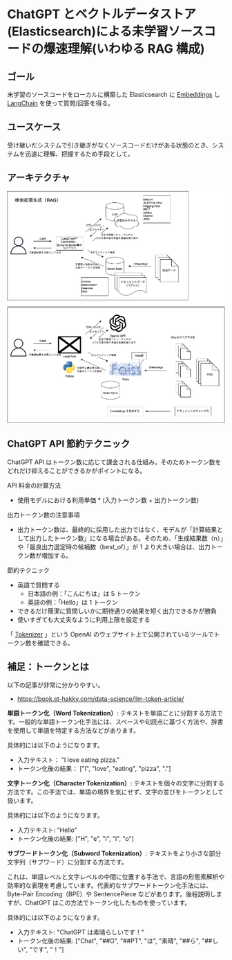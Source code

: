# ChatGPT とベクトルデータストア(Elasticsearch)による未学習ソースコードの爆速理解(いわゆる RAG 構成)

## ゴール

未学習のソースコードをローカルに構築した Elasticsearch に [Embeddings](https://platform.openai.com/docs/guides/embeddings/what-are-embeddings) し [LangChain](https://python.langchain.com/docs/get_started/introduction) を使って質問/回答を得る。

## ユースケース

受け継いだシステムで引き継ぎがなくソースコードだけがある状態のとき、システムを迅速に理解、把握するため手段として。

## アーキテクチャ

![](./docs/design.drawio.png)

## ChatGPT API 節約テクニック

ChatGPT API はトークン数に応じて課金される仕組み。そのためトークン数をどれだけ抑えることができるかがポイントになる。

API 料金の計算方法

- 使用モデルにおける利用単価 \* (入力トークン数 + 出力トークン数)

出力トークン数の注意事項

- 出力トークン数は、最終的に採用した出力ではなく、モデルが「計算結果として出力したトークン数」になる場合がある。そのため、「生成結果数（n）」や「最良出力選定時の候補数（best_of）」が 1 より大きい場合は、出力トークン数が増加する。

節約テクニック

- 英語で質問する
  - 日本語の例：「こんにちは」は 5 トークン
  - 英語の例：「Hello」は 1 トークン
- できるだけ簡潔に質問しいかに期待通りの結果を短く出力できるかが勝負
- 使いすぎても大丈夫なように利用上限を設定する

「 [Tokenizer](https://platform.openai.com/tokenizer) 」という OpenAI のウェブサイト上で公開されているツールでトークン数を確認できる。

## 補足：トークンとは

以下の記事が非常に分かりやすい。

- https://book.st-hakky.com/data-science/llm-token-article/

**単語トークン化（Word Tokenization）**:
テキストを単語ごとに分割する方法です。一般的な単語トークン化手法には、スペースや句読点に基づく方法や、辞書を使用して単語を特定する方法などがあります。

具体的には以下のようになります。

- 入力テキスト： "I love eating pizza."
- トークン化後の結果： ["I", "love", "eating", "pizza", "."]

**文字トークン化（Character Tokenization）**:
テキストを個々の文字に分割する方法です。この手法では、単語の境界を気にせず、文字の並びをトークンとして扱います。

具体的には以下のようになります。

- 入力テキスト: "Hello"
- トークン化後の結果: ["H", "e", "l", "l", "o"]

**サブワードトークン化（Subword Tokenization）**:
テキストをより小さな部分文字列（サブワード）に分割する方法です。

これは、単語レベルと文字レベルの中間に位置する手法で、言語の形態素解析や効率的な表現を考慮しています。代表的なサブワードトークン化手法には、Byte-Pair Encoding（BPE）や SentencePiece などがあります。後程説明しますが、ChatGPT はこの方法でトークン化したものを使っています。

具体的には以下のようになります。

- 入力テキスト: "ChatGPT は素晴らしいです！"
- トークン化後の結果: ["Chat", "##G", "##PT", "は", "素晴", "##ら", "##しい", "です", "！"]
